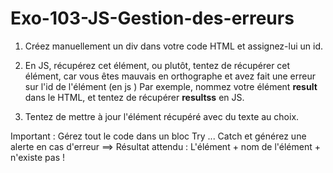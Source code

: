 # Exo-103-JS-Gestion-des-erreurs

1. Créez manuellement un div dans votre code HTML et assignez-lui un id.
2. En JS, récupérez cet élément, ou plutôt, tentez de récupérer cet
élément, car vous êtes mauvais en orthographe et avez fait une 
erreur sur l'id de l'élément (en js )
   Par exemple, nommez votre élément **result** dans le HTML, et 
tentez de récupérer **resultss** en JS.

3. Tentez de mettre à jour l'élément récupéré avec du texte au choix.   

Important : Gérez tout le code dans un bloc Try ... Catch et générez une alerte en cas d'erreur
    ==> Résultat attendu : L'élément + nom de l'élément + n'existe pas !
